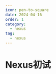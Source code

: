```yaml
---
icon: pen-to-square
date: 2024-04-16
order: 1
category:
  - nexus
tag:
  - nexus
---
```

#  Nexus初试
